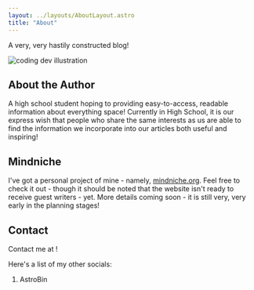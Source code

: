 ```yaml
---
layout: ../layouts/AboutLayout.astro
title: "About"
---
```


A very, very hastily constructed blog!

<div>
  <img src="/assets/dev.svg" class="sm:w-1/2 mx-auto" alt="coding dev illustration">
</div>

## About the Author

A high school student hoping to providing easy-to-access, readable information about everything space! Currently in High School, it is our express wish that people who share the same interests as us are able to find the information we incorporate into our articles both useful and inspiring!

## Mindniche

I've got a personal project of mine - namely, [mindniche.org](https://mindniche.org). Feel free to check it out - though it should be noted that the website isn't ready to receive guest writers - yet. More details coming soon - it is still very, very early in the planning stages!

## Contact

Contact me at [](thearchive234@gmail.com)!

Here's a list of my other socials:

1. AstroBin
